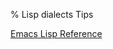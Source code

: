 % Lisp dialects Tips

<link id="linkstyle" rel='stylesheet' href='css/markdown.css'/>

[Emacs Lisp Reference](https://www.gnu.org/software/emacs/manual/html_node/elisp/)
